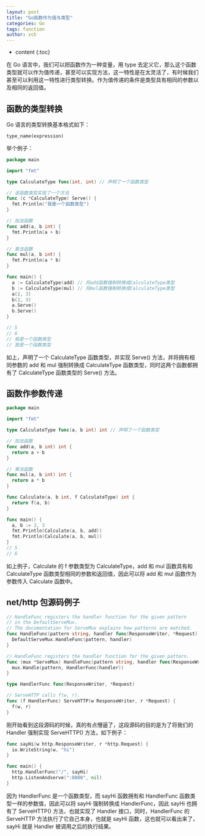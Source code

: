 ```yaml
---
layout: post
title: "Go函数作为值与类型"
categories: Go
tags: function
author: zch
---
```


* content
{:toc}

在 Go 语言中，我们可以把函数作为一种变量，用 type 去定义它，那么这个函数类型就可以作为值传递，甚至可以实现方法，这一特性是在太灵活了，有时候我们甚至可以利用这一特性进行类型转换。作为值传递的条件是类型具有相同的参数以及相同的返回值。









## 函数的类型转换

Go 语言的类型转换基本格式如下：

```
type_name(expression)
```

举个例子：

```go
package main

import "fmt"

type CalculateType func(int, int) // 声明了一个函数类型

// 该函数类型实现了一个方法
func (c *CalculateType) Serve() {
  fmt.Println("我是一个函数类型")
}

// 加法函数
func add(a, b int) {
  fmt.Println(a + b)
}

// 乘法函数
func mul(a, b int) {
  fmt.Println(a * b)
}

func main() {
  a := CalculateType(add) // 将add函数强制转换成CalculateType类型
  b := CalculateType(mul) // 将mul函数强制转换成CalculateType类型
  a(2, 3)
  b(2, 3)
  a.Serve()
  b.Serve()
}

// 5
// 6
// 我是一个函数类型
// 我是一个函数类型
```

如上，声明了一个 CalculateType 函数类型，并实现 Serve() 方法，并将拥有相同参数的 add 和 mul 强制转换成 CalculateType 函数类型，同时这两个函数都拥有了 CalculateType 函数类型的 Serve() 方法。



## 函数作参数传递

```go
package main

import "fmt"

type CalculateType func(a, b int) int // 声明了一个函数类型

// 加法函数
func add(a, b int) int {
  return a + b
}

// 乘法函数
func mul(a, b int) int {
  return a * b
}

func Calculate(a, b int, f CalculateType) int {
  return f(a, b)
}

func main() {
  a, b := 2, 3
  fmt.Println(Calculate(a, b, add))
  fmt.Println(Calculate(a, b, mul))
}
// 5
// 6
```

如上例子，Calculate 的 f 参数类型为 CalculateType，add 和 mul 函数具有和 CalculateType 函数类型相同的参数和返回值，因此可以将 add 和 mul 函数作为参数传入 Calculate 函数中。





## net/http 包源码例子



```Go
// HandleFunc registers the handler function for the given pattern
// in the DefaultServeMux.
// The documentation for ServeMux explains how patterns are matched.
func HandleFunc(pattern string, handler func(ResponseWriter, *Request)) {
  DefaultServeMux.HandleFunc(pattern, handler)
}
```



```go
// HandleFunc registers the handler function for the given pattern.
func (mux *ServeMux) HandleFunc(pattern string, handler func(ResponseWriter, *Request)) {
  mux.Handle(pattern, HandlerFunc(handler))
}
```



```go
type HandlerFunc func(ResponseWriter, *Request)

// ServeHTTP calls f(w, r).
func (f HandlerFunc) ServeHTTP(w ResponseWriter, r *Request) {
  f(w, r)
}
```

刚开始看到这段源码的时候，真的有点懵逼了，这段源码的目的是为了将我们的 Handler 强制实现 ServeHTTP() 方法，如下例子：

```go
func sayHi(w http.ResponseWriter, r *http.Request) {
  io.WriteString(w, "hi")
}

func main() {
  http.HandlerFunc("/", sayHi)
  http.ListenAndserve(":8080", nil)
}
```

因为 HandlerFunc 是一个函数类型，而 sayHi 函数拥有和 HandlerFunc 函数类型一样的参数值，因此可以将 sayHi 强制转换成 HandlerFunc，因此 sayHi 也拥有了 ServeHTTP() 方法，也就实现了 Handler 接口，同时，HandlerFunc 的 ServeHTTP 方法执行了它自己本身，也就是 sayHi 函数，这也就可以看出来了，sayHi 就是 Handler 被调用之后的执行结果。
